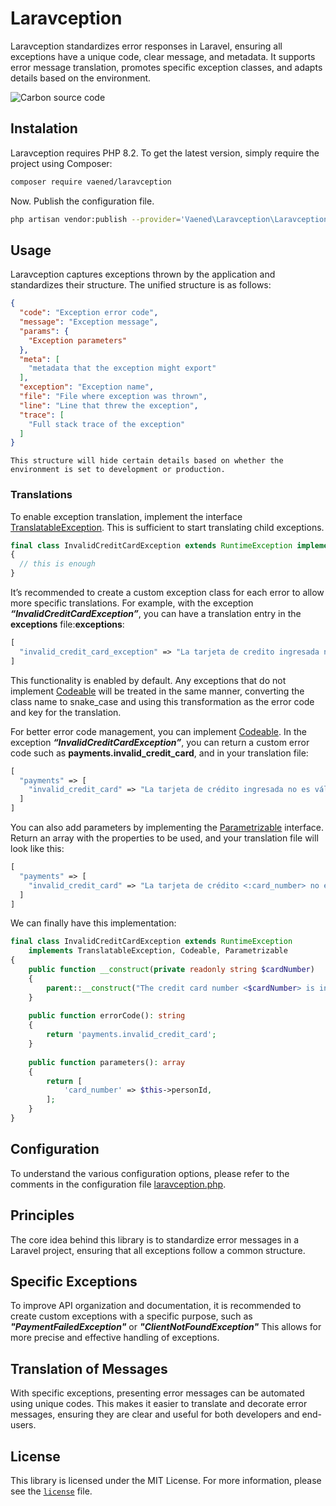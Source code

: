# Laravception

Laravception standardizes error responses in Laravel, ensuring all exceptions have a unique code, clear message, and metadata. It supports error message translation, promotes specific exception classes, and adapts details based on the environment.

![Carbon source code](https://github.com/user-attachments/assets/35a5c171-316b-478b-879c-0324961d38ef)

## Instalation
Laravception requires PHP 8.2.
To get the latest version, simply require the project using Composer:

```bash
composer require vaened/laravception
```

Now. Publish the configuration file.

```bash
php artisan vendor:publish --provider='Vaened\Laravception\LaravceptionServiceProvider'
```

## Usage
Laravception captures exceptions thrown by the application and standardizes their structure. The unified structure is as follows:
```json
{
  "code": "Exception error code",
  "message": "Exception message",
  "params": {
    "Exception parameters" 
  },
  "meta": [
    "metadata that the exception might export"
  ],
  "exception": "Exception name",
  "file": "File where exception was thrown",
  "line": "Line that threw the exception",
  "trace": [
    "Full stack trace of the exception"
  ]
}
```
`This structure will hide certain details based on whether the environment is set to development or production.`

### Translations
To enable exception translation, implement the interface [TranslatableException](./src/Exceptions/TranslatableException.php). This is sufficient to start translating child exceptions.

```php
final class InvalidCreditCardException extends RuntimeException implements TranslatableException
{  
  // this is enough
}
```

It’s recommended to create a custom exception class for each error to allow more specific translations. For example, with the exception **_“InvalidCreditCardException”_**, you can have a translation entry in the **exceptions** file:**exceptions**:
```php 
[
  "invalid_credit_card_exception" => "La tarjeta de credito ingresada no es válida".
]
```

This functionality is enabled by default. Any exceptions that do not implement [Codeable](./src/Exceptions/Codeable.php) will be treated in the same manner, converting the class name to snake_case and using this transformation as the error code and key for the translation.

For better error code management, you can implement [Codeable](./src/Exceptions/Codeable.php). In the exception **_“InvalidCreditCardException”_**, you can return a custom error code such as **payments.invalid_credit_card**, and in your translation file:
```php 
[
  "payments" => [
    "invalid_credit_card" => "La tarjeta de crédito ingresada no es válida".
  ]
]
```
You can also add parameters by implementing the [Parametrizable](./src/Exceptions/Parametrizable.php) interface. Return an array with the properties to be used, and your translation file will look like this:

```php 
[
  "payments" => [
    "invalid_credit_card" => "La tarjeta de crédito <:card_number> no es válida".
  ]
]
```

We can finally have this implementation:
```php
final class InvalidCreditCardException extends RuntimeException 
	implements TranslatableException, Codeable, Parametrizable  
{  
    public function __construct(private readonly string $cardNumber)  
    {  
        parent::__construct("The credit card number <$cardNumber> is invalid");  
    }  
  
    public function errorCode(): string  
    {  
        return 'payments.invalid_credit_card';  
    }  
  
    public function parameters(): array  
    {  
        return [  
            'card_number' => $this->personId,  
        ];  
    }  
}
```

## Configuration

To understand the various configuration options, please refer to the comments in the configuration file [laravception.php](./config/laravception.php).

## Principles

The core idea behind this library is to standardize error messages in a Laravel project, ensuring that all exceptions follow a common structure.

## Specific Exceptions

To improve API organization and documentation, it is recommended to create custom exceptions with a specific purpose, such as ***"PaymentFailedException"*** or ***"ClientNotFoundException"*** This allows for more precise and effective handling of exceptions.

## Translation of Messages

With specific exceptions, presenting error messages can be automated using unique codes. This makes it easier to translate and decorate error messages, ensuring they are clear and useful for both developers and end-users.

## License
This library is licensed under the MIT License. For more information, please see the [`license`](./license) file.